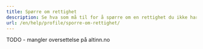 ```yaml
---
title: Spørre om rettighet
description: Se hva som må til for å spørre om en rettighet du ikke har i dag.
url: /en/help/profile/sporre-om-rettighet/
---
```


TODO - mangler oversettelse på altinn.no